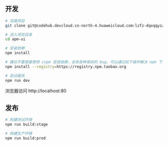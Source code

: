 ## 开发

```bash
# 克隆项目
git clone git@codehub.devcloud.cn-north-4.huaweicloud.com:lzfz-dqxqqyszsx-2021jrj5b-zch-LQ00001/APM-Vue.git

# 进入项目目录
cd apm-ui

# 安装依赖
npm install

# 建议不要直接使用 cnpm 安装依赖，会有各种诡异的 bug。可以通过如下操作解决 npm 下载速度慢的问题
npm install --registry=https://registry.npm.taobao.org

# 启动服务
npm run dev
```

浏览器访问 http://localhost:80

## 发布

```bash
# 构建测试环境
npm run build:stage

# 构建生产环境
npm run build:prod
```